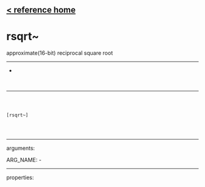 [< reference home](index.html)
---

# rsqrt~


approximate(16-bit) reciprocal square root

---

-
<br>


---


```



[rsqrt~]


            
```

---
arguments:

ARG_NAME: -<br>

---
properties:


